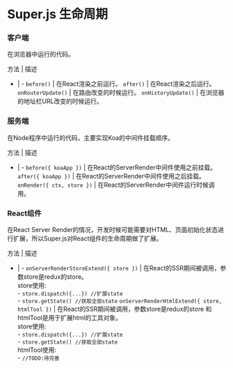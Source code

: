 # Super.js 生命周期

### 客户端

在浏览器中运行的代码。


方法 | 描述 
- | -
```before()``` | 在React渲染之前运行。
```after()```  | 在React渲染之后运行。
```onRouterUpdate()``` | 在路由改变的时候运行。
```onHistoryUpdate()``` | 在浏览器的地址栏URL改变的时候运行。



### 服务端

在Node程序中运行的代码，主要实现Koa的中间件挂载顺序。

方法 | 描述 
- | -
```before({ koaApp })``` | 在React的ServerRender中间件使用之前挂载。
```after({ koaApp })```  | 在React的ServerRender中间件使用之后挂载。
```onRender({ ctx, store })``` | 在React的ServerRender中间件运行时候调用。


### React组件

在React Server Render的情况，开发时候可能需要对HTML、页面初始化状态进行扩展，所以Super.js对React组件的生命周期做了扩展。

方法 | 描述 
- | -
```onServerRenderStoreExtend({ store })``` | 在React的SSR期间被调用，参数store是redux的store。<br>store使用:<br> - ```store.dispatch({...}) //扩展state``` <br> - ```store.getState() //获取全部state```
```onServerRenderHtmlExtend({ store, htmlTool })```  | 在React的SSR期间被调用，参数store是redux的store 和 htmlTool是用于扩展html的工具对象。<br>store使用:<br> - ```store.dispatch({...}) //扩展state``` <br> - ```store.getState() //获取全部state```<br>htmlTool使用: <br> - ```//TODO:待完善```


